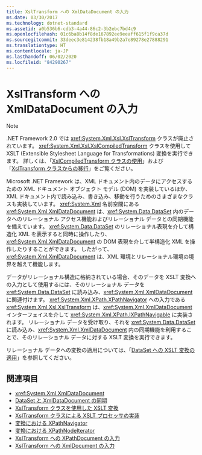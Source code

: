 ```yaml
---
title: XslTransform への XmlDataDocument の入力
ms.date: 03/30/2017
ms.technology: dotnet-standard
ms.assetid: a0b536b6-cdb3-4a44-86c2-3b2ebc7bd4c9
ms.openlocfilehash: 01c6ba8b14f8de167892ee9eeaff615f1f9ca37d
ms.sourcegitcommit: 33deec3e814238fb18a49b2a7e89278e27888291
ms.translationtype: HT
ms.contentlocale: ja-JP
ms.lasthandoff: 06/02/2020
ms.locfileid: "84290267"
---
```

# <a name="xmldatadocument-input-to-xsltransform"></a>XslTransform への XmlDataDocument の入力
> [!NOTE]
> .NET Framework 2.0 では <xref:System.Xml.Xsl.XslTransform> クラスが廃止されています。 <xref:System.Xml.Xsl.XslCompiledTransform> クラスを使用して XSLT (Extensible Stylesheet Language for Transformations) 変換を実行できます。 詳しくは、「[XslCompiledTransform クラスの使用](using-the-xslcompiledtransform-class.md)」および「[XslTransform クラスからの移行](migrating-from-the-xsltransform-class.md)」をご覧ください。  
  
 Microsoft .NET Framework は、XML ドキュメント内のデータにアクセスするための XML ドキュメント オブジェクト モデル (DOM) を実装しているほか、XML ドキュメント内で読み込み、書き込み、移動を行うためのさまざまなクラスも実装しています。 <xref:System.Xml> 名前空間にある <xref:System.Xml.XmlDataDocument> は、<xref:System.Data.DataSet> 内のデータへのリレーショナル アクセス機能およびリレーショナル データとの同期機能を備えています。 <xref:System.Data.DataSet> のリレーショナル表現を介して構造化 XML を表示すると同時に操作したり、<xref:System.Xml.XmlDataDocument> の DOM 表現を介して半構造化 XML を操作したりすることができます。 したがって、<xref:System.Xml.XmlDataDocument> は、XML 環境とリレーショナル環境の境界を越えて機能します。  
  
 データがリレーショナル構造に格納されている場合、そのデータを XSLT 変換への入力として使用するには、そのリレーショナル データを <xref:System.Data.DataSet> に読み込み、<xref:System.Xml.XmlDataDocument> に関連付けます。 <xref:System.Xml.XPath.XPathNavigator> への入力である <xref:System.Xml.Xsl.XslTransform> は、<xref:System.Xml.XmlDataDocument> インターフェイスを介して <xref:System.Xml.XPath.IXPathNavigable> に実装されます。 リレーショナル データを受け取り、それを <xref:System.Data.DataSet> に読み込み、<xref:System.Xml.XmlDataDocument> 内の同期機能を利用することで、そのリレーショナル データに対する XSLT 変換を実行できます。  
  
 リレーショナル データへの変換の適用については、「[DataSet への XSLT 変換の適用](../../../framework/data/adonet/dataset-datatable-dataview/applying-an-xslt-transform-to-a-dataset.md)」を参照してください。  
  
## <a name="see-also"></a>関連項目

- <xref:System.Xml.XmlDataDocument>
- [DataSet と XmlDataDocument の同期](../../../framework/data/adonet/dataset-datatable-dataview/dataset-and-xmldatadocument-synchronization.md)
- [XslTransform クラスを使用した XSLT 変換](xslt-transformations-with-the-xsltransform-class.md)
- [XslTransform クラスによる XSLT プロセッサの実装](xsltransform-class-implements-the-xslt-processor.md)
- [変換における XPathNavigator](xpathnavigator-in-transformations.md)
- [変換における XPathNodeIterator](xpathnodeiterator-in-transformations.md)
- [XslTransform への XPathDocument の入力](xpathdocument-input-to-xsltransform.md)
- [XslTransform への XmlDocument の入力](xmldocument-input-to-xsltransform.md)
